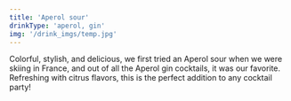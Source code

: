 ```yaml
---
title: 'Aperol sour'
drinkType: 'aperol, gin'
img: '/drink_imgs/temp.jpg'
---
```

Colorful, stylish, and delicious, we first tried an Aperol sour when we were skiing in France, and out of all the Aperol gin cocktails, it was our favorite. Refreshing with citrus flavors, this is the perfect addition to any cocktail party!